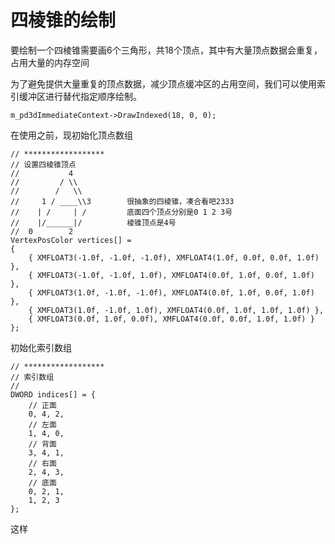 # 四棱锥的绘制

<!--注：源码修改自教程项目03-->

要绘制一个四棱锥需要画6个三角形，共18个顶点，其中有大量顶点数据会重复，占用大量的内存空间

为了避免提供大量重复的顶点数据，减少顶点缓冲区的占用空间，我们可以使用索引缓冲区进行替代指定顺序绘制。

  `m_pd3dImmediateContext->DrawIndexed(18, 0, 0);`

在使用之前，现初始化顶点数组

    // ******************
    // 设置四棱锥顶点
    //           4
    //         / \\
    //        /   \\
    //     1 / ____\\3        很抽象的四棱锥，凑合看吧2333   
    //    | /     | /         底面四个顶点分别是0 1 2 3号
    //    |/______|/          棱锥顶点是4号
    //  0        2
    VertexPosColor vertices[] =
    {
        { XMFLOAT3(-1.0f, -1.0f, -1.0f), XMFLOAT4(1.0f, 0.0f, 0.0f, 1.0f) },
        { XMFLOAT3(-1.0f, -1.0f, 1.0f), XMFLOAT4(0.0f, 1.0f, 0.0f, 1.0f) },
        { XMFLOAT3(1.0f, -1.0f, -1.0f), XMFLOAT4(0.0f, 1.0f, 0.0f, 1.0f) },
        { XMFLOAT3(1.0f, -1.0f, 1.0f), XMFLOAT4(0.0f, 1.0f, 1.0f, 1.0f) },
        { XMFLOAT3(0.0f, 1.0f, 0.0f), XMFLOAT4(0.0f, 0.0f, 1.0f, 1.0f) }
    };

初始化索引数组

    // ******************
    // 索引数组
    //
    DWORD indices[] = {
        // 正面
        0, 4, 2,
        // 左面
        1, 4, 0,
        // 背面
        3, 4, 1,
        // 右面
        2, 4, 3,
        // 底面
        0, 2, 1,
        1, 2, 3
    };

这样